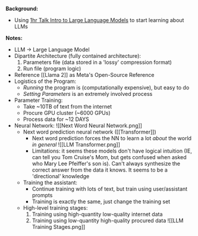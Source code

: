 **Background:**
* Using [1hr Talk Intro to Large Language Models](https://www.youtube.com/@AndrejKarpathy) to start learning about LLMs

**Notes:**
* LLM -> Large Language Model
* Dipartite Architecture (fully contained architecture):
	1. Parameters file (data stored in a 'lossy' compression format)
	2. Run file (program logic)
* Reference [[Llama 2]] as Meta's Open-Source Reference
* Logistics of the Program:
	* *Running* the program is (computationally expensive), but easy to do
	* *Setting Parameters* is an extremely involved process
* Parameter Training:
	* Take ~10TB of text from the internet
	* Procure GPU cluster (~6000 GPUs)
	* Process data for ~12 DAYS
* Neural Network:
		![[Next Word Neural Network.png]]
	* Next word prediction neural network ([[Transformer]])
		* Next word prediction forces the NN to learn a lot *about* the world *in general*
		![[LLM Transformer.png]]
		* Limitations: it seems these models don't have logical intuition (IE, can tell you Tom Cruise's Mom, but gets confused when asked who Mary Lee Pfeiffer's son is). Can't always synthesize the correct answer from the data it knows. It seems to be a 'directional' knowledge
	* Training the assistant:
		* Continue training with lots of text, but train using user/assistant prompts
		* Training is exactly the same, just change the training set
	* High-level training stages:
		1. Training using high-quantity low-quality internet data
		2. Training using low-quantity high-quality procured data
		![[LLM Training Stages.png]]